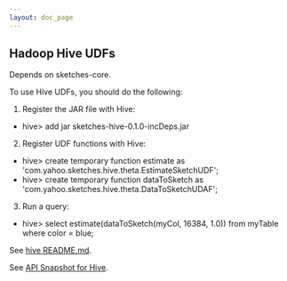 ```yaml
---
layout: doc_page
---
```


## Hadoop Hive UDFs

Depends on sketches-core.

To use Hive UDFs, you should do the following:

1. Register the JAR file with Hive: 
  * hive> add jar sketches-hive-0.1.0-incDeps.jar
2. Register UDF functions with Hive:
  * hive> create temporary function estimate as 'com.yahoo.sketches.hive.theta.EstimateSketchUDF';
  * hive> create temporary function dataToSketch as 'com.yahoo.sketches.hive.theta.DataToSketchUDAF';
3. Run a query: 
  * hive> select estimate(dataToSketch(myCol, 16384, 1.0)) from myTable where color = blue;
  
See <a href="{{site.hive_readme}}">hive README.md</a>.

See <a href="{{site.hive_api_snapshot}}">API Snapshot for Hive</a>.

